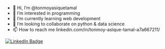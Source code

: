 - 👋 Hi, I’m @tonmoyasiquetamal
- 👀 I’m interested in programming
- 🌱 I’m currently learning web development 
- 💞️ I’m looking to collaborate on python & data science
- 📫 How to reach me linkedin.com/in/tonmoy-asique-tamal-a7a667211/



[![LinkedIn Badge](https://img.shields.io/badge/LinkedIn-Profile-informational?style=flat&logo=linkedin&logoColor=white&color=0D76A8)](https://www.linkedin.com/in/tonmoy-asique-tamal-a7a667211/)

